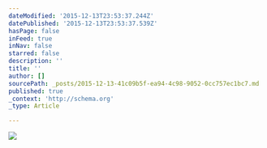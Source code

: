 ```yaml
---
dateModified: '2015-12-13T23:53:37.244Z'
datePublished: '2015-12-13T23:53:37.539Z'
hasPage: false
inFeed: true
inNav: false
starred: false
description: ''
title: ''
author: []
sourcePath: _posts/2015-12-13-41c09b5f-ea94-4c98-9052-0cc757ec1bc7.md
published: true
_context: 'http://schema.org'
_type: Article

---
```

![](https://the-grid-user-content.s3-us-west-2.amazonaws.com/0127a094-99da-4756-8010-f91502842650.jpg)